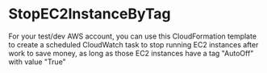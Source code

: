 # StopEC2InstanceByTag
For your test/dev AWS account, you can use this CloudFormation template to create a scheduled CloudWatch task to stop running EC2 instances after work to save money, as long as those EC2 instances have a tag "AutoOff" with value "True"
